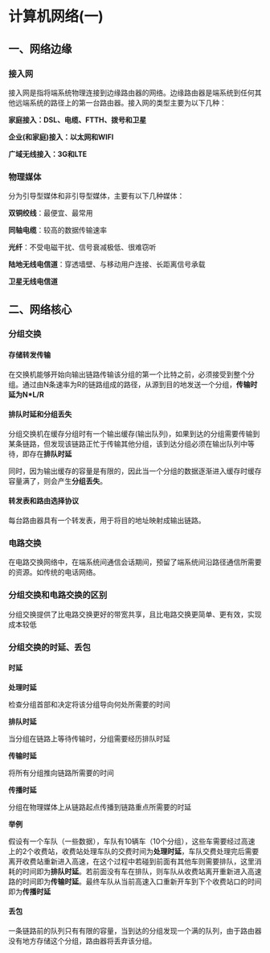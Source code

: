 # 计算机网络(一)

## 一、网络边缘

### 接入网

接入网是指将端系统物理连接到边缘路由器的网络。边缘路由器是端系统到任何其他远端系统的路径上的第一台路由器。接入网的类型主要为以下几种：

**家庭接入：DSL、电缆、FTTH、拨号和卫星**

**企业(和家庭)接入：以太网和WIFI**

**广域无线接入：3G和LTE**



### 物理媒体

分为引导型媒体和非引导型媒体，主要有以下几种媒体：

**双铜绞线**：最便宜、最常用

**同轴电缆**：较高的数据传输速率

**光纤**：不受电磁干扰、信号衰减极低、很难窃听

**陆地无线电信道**：穿透墙壁、与移动用户连接、长距离信号承载

**卫星无线电信道**



## 二、网络核心

### 分组交换

#### **存储转发传输**

在交换机能够开始向输出链路传输该分组的第一个比特之前，必须接受到整个分组。通过由N条速率为R的链路组成的路径，从源到目的地发送一个分组，**传输时延为N*L/R**

#### 排队时延和分组丢失

分组交换机在缓存分组时有一个输出缓存(输出队列)，如果到达的分组需要传输到某条链路，但发现该链路正忙于传输其他分组，该到达分组必须在输出队列中等待，即存在**排队时延**

同时，因为输出缓存的容量是有限的，因此当一个分组的数据逐渐进入缓存时缓存容量满了，则会产生**分组丢失**。

#### 转发表和路由选择协议

每台路由器具有一个转发表，用于将目的地址映射成输出链路。



### 电路交换

在电路交换网络中，在端系统间通信会话期间，预留了端系统间沿路径通信所需要的资源。如传统的电话网络。



### 分组交换和电路交换的区别

分组交换提供了比电路交换更好的带宽共享，且比电路交换更简单、更有效，实现成本较低



### 分组交换的时延、丢包

#### 时延

**处理时延**

检查分组首部和决定将该分组导向何处所需要的时间

**排队时延**

当分组在链路上等待传输时，分组需要经历排队时延

**传输时延**

将所有分组推向链路所需要的时间

**传播时延**

分组在物理媒体上从链路起点传播到链路重点所需要的时延

**举例**

假设有一个车队（一些数据），车队有10辆车（10个分组），这些车需要经过高速上的2个收费站，收费站处理车队的交费时间为**处理时延**，车队交费处理完后需要离开收费站重新进入高速，在这个过程中若碰到前面有其他车则需要排队，这里消耗的时间即为**排队时延**。若前面没有车在排队，则车队从收费站离开重新进入高速路的时间即为**传输时延**。最终车队从当前高速入口重新开车到下个收费站口的时间即为**传播时延**



#### 丢包

一条链路前的队列只有有限的容量，当到达的分组发现一个满的队列，由于路由器没有地方存储这个分组，路由器将丢弃该分组。